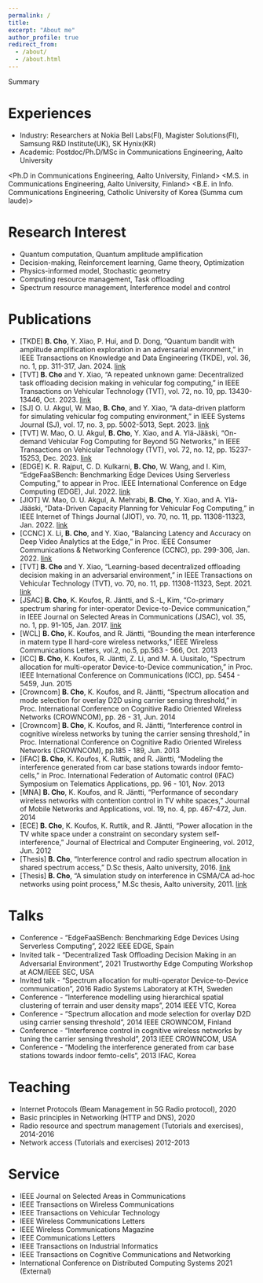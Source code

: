 ```yaml
---
permalink: /
title:  
excerpt: "About me"
author_profile: true
redirect_from: 
  - /about/
  - /about.html
---  
```

Summary

Experiences
======
* Industry: Researchers at Nokia Bell Labs(FI), Magister Solutions(FI), Samsung R&D Institute(UK), SK Hynix(KR)
* Academic: Postdoc/Ph.D/MSc in Communications Engineering, Aalto University

<Ph.D in Communications Engineering, Aalto University, Finland>
<M.S. in Communications Engineering, Aalto University, Finland>
<B.E. in Info. Communications Engineering, Catholic University of Korea (Summa cum laude)>

Research Interest
======
* Quantum computation, Quantum amplitude amplification
* Decision-making, Reinforcement learning, Game theory, Optimization
* Physics-informed model, Stochastic geometry
* Computing resource management, Task offloading
* Spectrum resource management, Interference model and control
  
Publications
======
* [TKDE] **B. Cho**, Y. Xiao, P. Hui, and D. Dong, “Quantum bandit with amplitude amplification exploration in an adversarial environment,” in IEEE Transactions on Knowledge and Data Engineering (TKDE), vol. 36, no. 1, pp. 311-317, Jan. 2024. [link](https://ieeexplore.ieee.org/abstract/document/10136755)
* [TVT] **B. Cho** and Y. Xiao, “A repeated unknown game: Decentralized task offloading decision making in vehicular fog computing,” in IEEE Transactions on Vehicular Technology (TVT), vol. 72, no. 10, pp. 13430-13446, Oct. 2023. [link](https://ieeexplore.ieee.org/document/10122978)  
* [SJ] O. U. Akgul, W. Mao, **B. Cho**, and Y. Xiao, “A data-driven platform for simulating vehicular fog computing environment,” in IEEE Systems Journal (SJ), vol. 17, no. 3, pp. 5002-5013, Sept. 2023. [link](https://ieeexplore.ieee.org/document/10168727)
* [TVT] W. Mao, O. U. Akgul, **B. Cho**, Y. Xiao, and A. Ylä-Jääski, “On-demand Vehicular Fog Computing for Beyond 5G Networks,” in IEEE Transactions on Vehicular Technology (TVT), vol. 72, no. 12, pp. 15237-15253, Dec. 2023. [link](https://ieeexplore.ieee.org/document/10164177)
* [EDGE] K. R. Rajput, C. D. Kulkarni, **B. Cho**, W. Wang, and I. Kim, “EdgeFaaSBench: Benchmarking Edge Devices Using Serverless Computing,” to appear in Proc. IEEE International Conference on Edge Computing (EDGE), Jul. 2022. [link](https://wwang.github.io/papers/EdgeFaaSBench.pdf)
* [JIOT] W. Mao, O. U. Akgul, A. Mehrabi, **B. Cho**, Y. Xiao, and A. Ylä-Jääski, “Data-Driven Capacity Planning for Vehicular Fog Computing,” in IEEE Internet of Things Journal (JIOT), vo. 70, no. 11, pp. 11308-11323, Jan. 2022. [link](https://ieeexplore.ieee.org/document/9684543)
* [CCNC] X. Li, **B. Cho**, and Y. Xiao, “Balancing Latency and Accuracy on Deep Video Analytics at the Edge,” in Proc. IEEE Consumer Communications & Networking Conference (CCNC), pp. 299-306, Jan. 2022. [link](https://acris.aalto.fi/ws/portalfiles/portal/79542279/_CCNC_2022_Deep_Video_Analytics_Latency_vs_Accuracy_2_.pdf)
* [TVT] **B. Cho** and Y. Xiao, “Learning-based decentralized offloading decision making in an adversarial environment,” in IEEE Transactions on Vehicular Technology (TVT), vo. 70, no. 11, pp. 11308-11323, Sept. 2021. [link](https://ieeexplore.ieee.org/document/9551805)
* [JSAC] **B. Cho**, K. Koufos, R. Jäntti, and S.-L, Kim, “Co-primary spectrum sharing for inter-operator Device-to-Device communication,” in IEEE Journal on Selected Areas in Communications (JSAC), vol. 35, no. 1, pp. 91-105, Jan. 2017. [link](https://research-information.bris.ac.uk/ws/portalfiles/portal/98113494/CoPrimD2D_Koufos2017.pdf)
* [WCL] **B. Cho**, K. Koufos, and R. Jäntti, “Bounding the mean interference in matern type II hard-core wireless networks,” IEEE Wireless Communications Letters, vol.2, no.5, pp.563 - 566, Oct. 2013
* [ICC] **B. Cho**, K. Koufos, R. Jäntti, Z. Li, and M. A. Uusitalo, “Spectrum allocation for multi-operator Device-to-Device communication,” in Proc. IEEE International Conference on Communications (ICC), pp. 5454 - 5459, Jun. 2015
* [Crowncom] **B. Cho**, K. Koufos, and R. Jäntti, “Spectrum allocation and mode selection for overlay D2D using carrier sensing threshold,” in Proc. International Conference on Cognitive Radio Oriented Wireless Networks (CROWNCOM), pp. 26 - 31, Jun. 2014
* [Crowncom] **B. Cho**, K. Koufos, and R. Jäntti, “Interference control in cognitive wireless networks by tuning the carrier sensing threshold,” in Proc. International Conference on Cognitive Radio Oriented Wireless Networks (CROWNCOM), pp.185 - 189, Jun. 2013
* [IFAC] **B. Cho**, K. Koufos, K. Ruttik, and R. Jäntti, “Modeling the interference generated from car base stations towards indoor femto-cells,” in Proc. International Federation of Automatic control (IFAC) Symposium on Telematics Applications, pp. 96 - 101, Nov. 2013
* [MNA] **B. Cho**, K. Koufos, and R. Jäntti, “Performance of secondary wireless networks with contention control in TV white spaces,” Journal of Mobile Networks and Applications, vol. 19, no. 4, pp. 467-472, Jun. 2014
* [ECE] **B. Cho**, K. Koufos, K. Ruttik, and R. Jäntti, “Power allocation in the TV white space under a constraint on secondary system self-interference,” Journal of Electrical and Computer Engineering, vol. 2012, Jun. 2012
* [Thesis] **B. Cho**, “Interference control and radio spectrum allocation in shared spectrum access,” D.Sc thesis, Aalto university, 2016. [link](https://aaltodoc.aalto.ﬁ/handle/123456789/21259)
* [Thesis] **B. Cho**, “A simulation study on interference in CSMA/CA ad-hoc networks using point process,” M.Sc thesis, Aalto university, 2011. [link](http://lib.tkk.ﬁ/Dipl/2010/urn100408.pdf)
  
Talks
======
* Conference - “EdgeFaaSBench: Benchmarking Edge Devices Using Serverless Computing”, 2022 IEEE EDGE, Spain   
* Invited talk - “Decentralized Task Oﬄoading Decision Making in an Adversarial Environment”, 2021 Trustworthy Edge Computing Workshop at ACM/IEEE SEC, USA
* Invited talk - “Spectrum allocation for multi-operator Device-to-Device communication”, 2016 Radio Systems Laboratory at KTH, Sweden
* Conference - “Interference modelling using hierarchical spatial clustering of terrain and user density maps”, 2014 IEEE VTC, Korea
* Conference - “Spectrum allocation and mode selection for overlay D2D using carrier sensing threshold”, 2014 IEEE CROWNCOM, Finland 
* Conference - “Interference control in cognitive wireless networks by tuning the carrier sensing threshold”, 2013 IEEE CROWNCOM, USA
* Conference - “Modeling the interference generated from car base stations towards indoor femto-cells”, 2013 IFAC, Korea  
  
Teaching
======
* Internet Protocols (Beam Management in 5G Radio protocol), 2020
* Basic principles in Networking (HTTP and DNS), 2020 
* Radio resource and spectrum management (Tutorials and exercises), 2014-2016
* Network access (Tutorials and exercises) 2012-2013
   
Service 
======
* IEEE Journal on Selected Areas in Communications 
* IEEE Transactions on Wireless Communications 
* IEEE Transactions on Vehicular Technology 
* IEEE Wireless Communications Letters 
* IEEE Wireless Communications Magazine 
* IEEE Communications Letters 
* IEEE Transactions on Industrial Informatics 
* IEEE Transactions on Cognitive Communications and Networking 
* International Conference on Distributed Computing Systems 2021 (External) 
